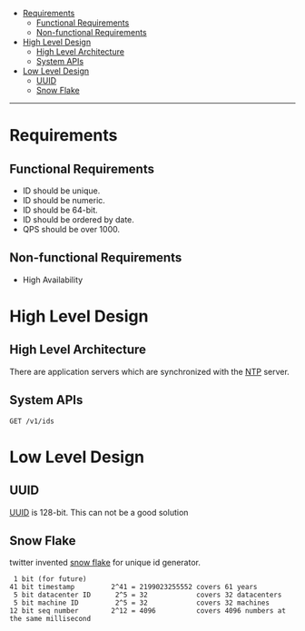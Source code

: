 - [Requirements](#requirements)
  - [Functional Requirements](#functional-requirements)
  - [Non-functional Requirements](#non-functional-requirements)
- [High Level Design](#high-level-design)
  - [High Level Architecture](#high-level-architecture)
  - [System APIs](#system-apis)
- [Low Level Design](#low-level-design)
  - [UUID](#uuid)
  - [Snow Flake](#snow-flake)

----

# Requirements

## Functional Requirements

* ID should be unique.
* ID should be numeric.
* ID should be 64-bit.
* ID should be ordered by date.
* QPS should be over 1000.

## Non-functional Requirements

* High Availability

# High Level Design

## High Level Architecture

There are application servers which are synchronized with the
[NTP](https://en.wikipedia.org/wiki/Network_Time_Protocol) server.

## System APIs

```
GET /v1/ids
```

# Low Level Design

## UUID

[UUID](https://en.wikipedia.org/wiki/Universally_unique_identifier) is 128-bit.
This can not be a good solution

## Snow Flake

twitter invented [snow flake](https://github.com/twitter-archive/snowflake/releases/tag/snowflake-2010) for unique id generator.

```
 1 bit (for future)
41 bit timestamp         2^41 = 2199023255552 covers 61 years 
 5 bit datacenter ID      2^5 = 32            covers 32 datacenters
 5 bit machine ID         2^5 = 32            covers 32 machines 
12 bit seq number        2^12 = 4096          covers 4096 numbers at the same millisecond
```

